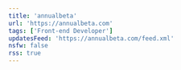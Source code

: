 ```yaml
---
title: 'annualbeta'
url: 'https://annualbeta.com'
tags: ['Front-end Developer']
updatesFeed: 'https://annualbeta.com/feed.xml'
nsfw: false
rss: true
---
```

